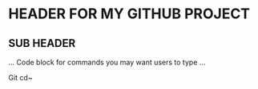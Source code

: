 # HEADER FOR MY GITHUB PROJECT

## SUB HEADER

...
Code block for commands you may want users to type
...

Git cd~
